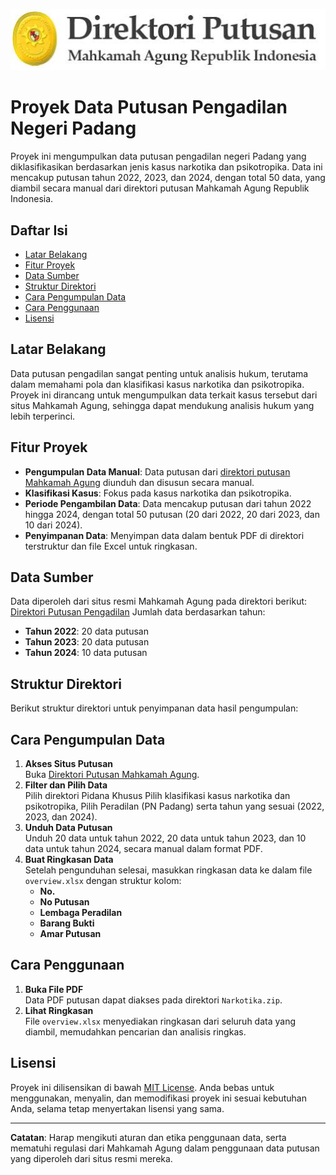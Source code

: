 ![Mahkamah Agung](Logo/LogoDirektori.jpeg)

# Proyek Data Putusan Pengadilan Negeri Padang

Proyek ini mengumpulkan data putusan pengadilan negeri Padang yang diklasifikasikan berdasarkan jenis kasus narkotika dan psikotropika. Data ini mencakup putusan tahun 2022, 2023, dan 2024, dengan total 50 data, yang diambil secara manual dari direktori putusan Mahkamah Agung Republik Indonesia.

## Daftar Isi
- [Latar Belakang](#latar-belakang)
- [Fitur Proyek](#fitur-proyek)
- [Data Sumber](#data-sumber)
- [Struktur Direktori](#struktur-direktori)
- [Cara Pengumpulan Data](#cara-pengumpulan-data)
- [Cara Penggunaan](#cara-penggunaan)
- [Lisensi](#lisensi)

## Latar Belakang
Data putusan pengadilan sangat penting untuk analisis hukum, terutama dalam memahami pola dan klasifikasi kasus narkotika dan psikotropika. Proyek ini dirancang untuk mengumpulkan data terkait kasus tersebut dari situs Mahkamah Agung, sehingga dapat mendukung analisis hukum yang lebih terperinci.

## Fitur Proyek
- **Pengumpulan Data Manual**: Data putusan dari [direktori putusan Mahkamah Agung](https://putusan3.mahkamahagung.go.id/direktori.html) diunduh dan disusun secara manual.
- **Klasifikasi Kasus**: Fokus pada kasus narkotika dan psikotropika.
- **Periode Pengambilan Data**: Data mencakup putusan dari tahun 2022 hingga 2024, dengan total 50 putusan (20 dari 2022, 20 dari 2023, dan 10 dari 2024).
- **Penyimpanan Data**: Menyimpan data dalam bentuk PDF di direktori terstruktur dan file Excel untuk ringkasan.

## Data Sumber
Data diperoleh dari situs resmi Mahkamah Agung pada direktori berikut:  
[Direktori Putusan Pengadilan](https://putusan3.mahkamahagung.go.id/direktori.html)
Jumlah data berdasarkan tahun:
- **Tahun 2022**: 20 data putusan
- **Tahun 2023**: 20 data putusan
- **Tahun 2024**: 10 data putusan

## Struktur Direktori
Berikut struktur direktori untuk penyimpanan data hasil pengumpulan:

## Cara Pengumpulan Data
1. **Akses Situs Putusan**  
   Buka [Direktori Putusan Mahkamah Agung](https://putusan3.mahkamahagung.go.id/direktori.html).
2. **Filter dan Pilih Data**  
   Pilih direktori Pidana Khusus Pilih klasifikasi kasus narkotika dan psikotropika, Pilih Peradilan (PN Padang) serta tahun yang sesuai (2022, 2023, dan 2024).
3. **Unduh Data Putusan**  
   Unduh 20 data untuk tahun 2022, 20 data untuk tahun 2023, dan 10 data untuk tahun 2024, secara manual dalam format PDF.
4. **Buat Ringkasan Data**  
   Setelah pengunduhan selesai, masukkan ringkasan data ke dalam file `overview.xlsx` dengan struktur kolom:
   - **No.**
   - **No Putusan**
   - **Lembaga Peradilan**
   - **Barang Bukti**
   - **Amar Putusan**

## Cara Penggunaan
1. **Buka File PDF**  
   Data PDF putusan dapat diakses pada direktori `Narkotika.zip`.
2. **Lihat Ringkasan**  
   File `overview.xlsx` menyediakan ringkasan dari seluruh data yang diambil, memudahkan pencarian dan analisis ringkas.

## Lisensi
Proyek ini dilisensikan di bawah [MIT License](LICENSE). Anda bebas untuk menggunakan, menyalin, dan memodifikasi proyek ini sesuai kebutuhan Anda, selama tetap menyertakan lisensi yang sama.

---

**Catatan**: Harap mengikuti aturan dan etika penggunaan data, serta mematuhi regulasi dari Mahkamah Agung dalam penggunaan data putusan yang diperoleh dari situs resmi mereka.
